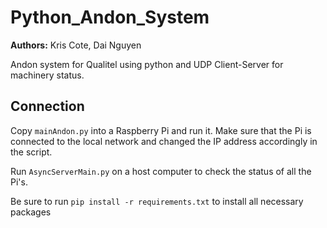 # Python_Andon_System
**Authors:** Kris Cote, Dai Nguyen

Andon system for Qualitel using python and UDP Client-Server for machinery status. 
 
## Connection
Copy `mainAndon.py` into a Raspberry Pi and run it. Make sure that the Pi is connected to the local network and changed the IP address accordingly in the script.

Run `AsyncServerMain.py` on a host computer to check the status of all the Pi's.

Be sure to run `pip install -r requirements.txt` to install all necessary packages

